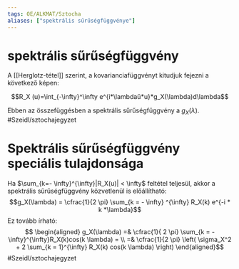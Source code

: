 ```yaml
---
tags: OE/ALKMAT/Sztocha 
aliases: ["spektrális sűrűségfüggvénye"]
---
```

# spektrális sűrűségfüggvény
A [[Herglotz-tétel]] szerint, a kovarianciafüggvényt kitudjuk fejezni a következő képen:

$$R_X (u)=\int_{-\infty}^\infty e^{i*\lambdaű*u}*g_X(\lambda)d\lambda$$

Ebben az összefüggésben a spektrális sűrűségfüggvény a $g_X(\lambda)$.
#Szeidl/sztochajegyzet 

# Spektrális sűrűségfüggvény speciális tulajdonsága
Ha $\sum_{k=- \infty}^{\infty}|R_X(u)| < \infty$ feltétel teljesül, akkor a spektrális sűrűségfüggvény közvetlenül is előállítható:
$$g_X(\lambda) = \cfrac{1}{2 \pi} \sum_{k = - \infty} ^{\infty} R_X(k) e^{-i * k *\lambda}$$
Ez tovább írható:
$$
\begin{aligned}
	g_X(\lambda) =& \cfrac{1}{ 2  \pi} \sum_{k = - \infty}^{\infty}R_X(k)cos(k \lambda) = \\
	=& \cfrac{1}{2 \pi} \left( \sigma_X^2 + 2 \sum_{k = 1}^{\infty} R_X(k) cos(k \lambda) \right)
\end{aligned}$$
#Szeidl/sztochajegyzet 